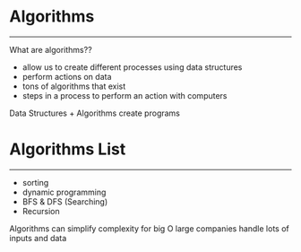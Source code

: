 # Algorithms
---
What are algorithms??
 - allow us to create different processes using data structures
 - perform actions on data
 - tons of algorithms that exist
 - steps in a process to perform an action with computers

Data Structures + Algorithms create programs

# Algorithms List
---
 - sorting
 - dynamic programming
 - BFS & DFS (Searching)
 - Recursion

Algorithms can simplify complexity for big O
large companies handle lots of inputs and data
